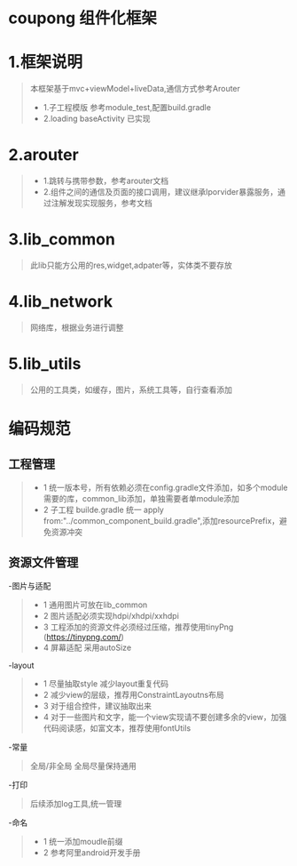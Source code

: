 # coupong 组件化框架

# 1.框架说明
> 本框架基于mvc+viewModel+liveData,通信方式参考Arouter
> * 1.子工程模版 参考module_test,配置build.gradle
> * 2.loading baseActivity 已实现

# 2.arouter
> * 1.跳转与携带参数，参考arouter文档
> * 2.组件之间的通信及页面的接口调用，建议继承Iporvider暴露服务，通过注解发现实现服务，参考文档

# 3.lib_common
> 此lib只能方公用的res,widget,adpater等，实体类不要存放

# 4.lib_network
> 网络库，根据业务进行调整

# 5.lib_utils
> 公用的工具类，如缓存，图片，系统工具等，自行查看添加

# 编码规范

## 工程管理
  > * 1 统一版本号，所有依赖必须在config.gradle文件添加，如多个module需要的库，common_lib添加，单独需要者单module添加
  > * 2 子工程 builde.gradle 统一 apply from:"../common_component_build.gradle",添加resourcePrefix，避免资源冲突

## 资源文件管理

   -图片与适配
   > * 1 通用图片可放在lib_common
   > * 2 图片适配必须实现hdpi/xhdpi/xxhdpi
   > * 3 工程添加的资源文件必须经过压缩，推荐使用tinyPng (https://tinypng.com/)
   > * 4 屏幕适配 采用autoSize

   -layout
   > * 1 尽量抽取style 减少layout重复代码
   > * 2 减少view的层级，推荐用ConstraintLayoutns布局
   > * 3 对于组合控件，建议抽取出来
   > * 4 对于一些图片和文字，能一个view实现请不要创建多余的view，加强代码阅读感，如富文本，推荐使用fontUtils

   -常量
   > 全局/非全局 全局尽量保持通用

   -打印
   > 后续添加log工具,统一管理

   -命名
   > * 1 统一添加moudle前缀
   > * 2 参考阿里android开发手册















